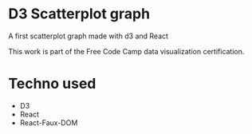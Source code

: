 # D3 Scatterplot graph

A first scatterplot graph made with d3 and React

This work is part of the Free Code Camp data visualization certification.

# Techno used

* D3
* React
* React-Faux-DOM